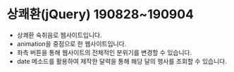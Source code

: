 # 상쾌환(jQuery) 190828~190904  
* 상쾌환 숙취음로 웹사이트입니다.  
* animation을 중점으로 한 웹사이트입니다.  
* 좌측 버튼을 통해 웹사이트의 전체적인 분위기를 변경할 수 있습니다.  
* date 메소드를 활용하여 제작한 달력을 통해 해당 달의 행사를 조회할 수 있습니다.  